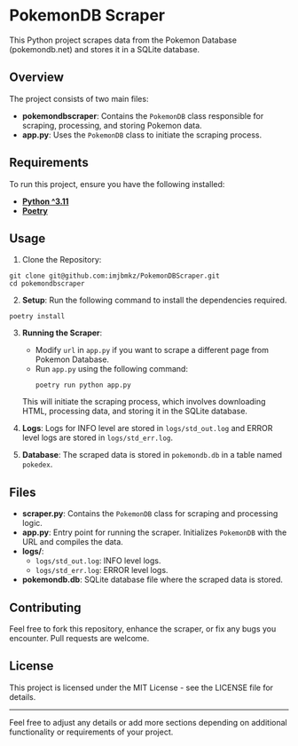 # PokemonDB Scraper

This Python project scrapes data from the Pokemon Database (pokemondb.net) and stores it in a SQLite database.

## Overview

The project consists of two main files:

- **pokemondbscraper**: Contains the `PokemonDB` class responsible for scraping, processing, and storing Pokemon data.
- **app.py**: Uses the `PokemonDB` class to initiate the scraping process.

## Requirements

To run this project, ensure you have the following installed: 
- [**Python ^3.11**](https://www.python.org/downloads/)
- [**Poetry**](https://python-poetry.org/docs/)


## Usage

1. Clone the Repository:
```
git clone git@github.com:imjbmkz/PokemonDBScraper.git
cd pokemondbscraper
```

2. **Setup**: Run the following command to install the dependencies required.
```
poetry install
```

3. **Running the Scraper**:
   - Modify `url` in `app.py` if you want to scrape a different page from Pokemon Database.
   - Run `app.py` using the following command:
     ```
     poetry run python app.py
     ```
   This will initiate the scraping process, which involves downloading HTML, processing data, and storing it in the SQLite database.

3. **Logs**: Logs for INFO level are stored in `logs/std_out.log` and ERROR level logs are stored in `logs/std_err.log`.

4. **Database**: The scraped data is stored in `pokemondb.db` in a table named `pokedex`.

## Files

- **scraper.py**: Contains the `PokemonDB` class for scraping and processing logic.
- **app.py**: Entry point for running the scraper. Initializes `PokemonDB` with the URL and compiles the data.
- **logs/**:
  - `logs/std_out.log`: INFO level logs.
  - `logs/std_err.log`: ERROR level logs.
- **pokemondb.db**: SQLite database file where the scraped data is stored.

## Contributing

Feel free to fork this repository, enhance the scraper, or fix any bugs you encounter. Pull requests are welcome.

## License

This project is licensed under the MIT License - see the LICENSE file for details.

---

Feel free to adjust any details or add more sections depending on additional functionality or requirements of your project.